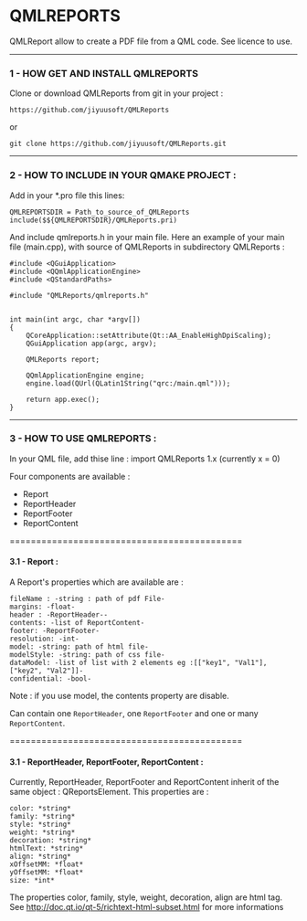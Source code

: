 # QMLREPORTS

QMLReport allow to create a PDF file from a QML code.
See licence to use.

---------------------------------------------
### 1 - HOW GET AND INSTALL QMLREPORTS

Clone or download QMLReports from git in your project :

    https://github.com/jiyuusoft/QMLReports

or

    git clone https://github.com/jiyuusoft/QMLReports.git




---------------------------------------------
### 2 - HOW TO INCLUDE IN YOUR QMAKE PROJECT :

Add in your *.pro file this lines:

    QMLREPORTSDIR = Path_to_source_of_QMLReports
    include($${QMLREPORTSDIR}/QMLReports.pri)


And include qmlreports.h in your main file.
Here an example of your main file (main.cpp), with source of QMLReports in subdirectory QMLReports :


    #include <QGuiApplication>
    #include <QQmlApplicationEngine>
    #include <QStandardPaths>

    #include "QMLReports/qmlreports.h"


    int main(int argc, char *argv[])
    {
        QCoreApplication::setAttribute(Qt::AA_EnableHighDpiScaling);
        QGuiApplication app(argc, argv);

        QMLReports report;

        QQmlApplicationEngine engine;
        engine.load(QUrl(QLatin1String("qrc:/main.qml")));

        return app.exec();
    }


---------------------------------------------
### 3 - HOW TO USE QMLREPORTS :

In your QML file, add thise line :
import QMLReports 1.x   (currently x = 0)


Four components are available :
   - Report
   - ReportHeader
   - ReportFooter
   - ReportContent

============================================
#### 3.1 - Report  :

A Report's properties which are available are :

    fileName : -string : path of pdf File-
    margins: -float-
    header : -ReportHeader--
    contents: -list of ReportContent-
    footer: -ReportFooter-
    resolution: -int-
    model: -string: path of html file-
    modelStyle: -string: path of css file-
    dataModel: -list of list with 2 elements eg :[["key1", "Val1"], ["key2", "Val2"]]-
    confidential: -bool-

Note : if you use model, the contents property are disable.


Can contain one `ReportHeader`, one `ReportFooter` and one or many `ReportContent`.

============================================
#### 3.1 - ReportHeader, ReportFooter, ReportContent  :

Currently, ReportHeader, ReportFooter and ReportContent inherit of the same object : QReportsElement. This properties are : 

```
color: *string*
family: *string*
style: *string*
weight: *string*
decoration: *string*
htmlText: *string*
align: *string*
xOffsetMM: *float*
yOffsetMM: *float*
size: *int*
```

The properties color, family, style, weight, decoration, align are html tag. See http://doc.qt.io/qt-5/richtext-html-subset.html for more informations

